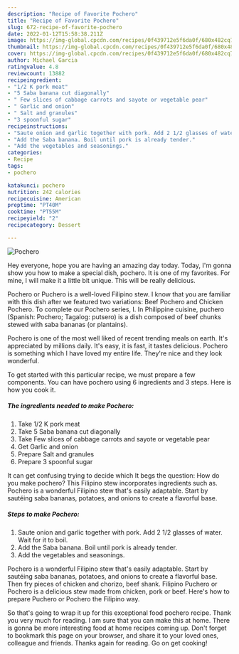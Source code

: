 ```yaml
---
description: "Recipe of Favorite Pochero"
title: "Recipe of Favorite Pochero"
slug: 672-recipe-of-favorite-pochero
date: 2022-01-12T15:58:38.211Z
image: https://img-global.cpcdn.com/recipes/0f439712e5f6da0f/680x482cq70/pochero-recipe-main-photo.jpg
thumbnail: https://img-global.cpcdn.com/recipes/0f439712e5f6da0f/680x482cq70/pochero-recipe-main-photo.jpg
cover: https://img-global.cpcdn.com/recipes/0f439712e5f6da0f/680x482cq70/pochero-recipe-main-photo.jpg
author: Michael Garcia
ratingvalue: 4.8
reviewcount: 13882
recipeingredient:
- "1/2 K pork meat"
- "5 Saba banana cut diagonally"
- " Few slices of cabbage carrots and sayote or vegetable pear"
- " Garlic and onion"
- " Salt and granules"
- "3 spoonful sugar"
recipeinstructions:
- "Saute onion and garlic together with pork. Add 2 1/2 glasses of water. Wait for it to boil."
- "Add the Saba banana. Boil until pork is already tender."
- "Add the vegetables and seasonings."
categories:
- Recipe
tags:
- pochero

katakunci: pochero 
nutrition: 242 calories
recipecuisine: American
preptime: "PT40M"
cooktime: "PT55M"
recipeyield: "2"
recipecategory: Dessert

---
```



![Pochero](https://img-global.cpcdn.com/recipes/0f439712e5f6da0f/680x482cq70/pochero-recipe-main-photo.jpg)

Hey everyone, hope you are having an amazing day today. Today, I'm gonna show you how to make a special dish, pochero. It is one of my favorites. For mine, I will make it a little bit unique. This will be really delicious.

Pochero or Puchero is a well-loved Filipino stew. I know that you are familiar with this dish after we featured two variations: Beef Pochero and Chicken Pochero. To complete our Pochero series, I. In Philippine cuisine, puchero (Spanish: Pochero; Tagalog: putsero) is a dish composed of beef chunks stewed with saba bananas (or plantains).

Pochero is one of the most well liked of recent trending meals on earth. It's appreciated by millions daily. It's easy, it is fast, it tastes delicious. Pochero is something which I have loved my entire life. They're nice and they look wonderful.


To get started with this particular recipe, we must prepare a few components. You can have pochero using 6 ingredients and 3 steps. Here is how you cook it.

<!--inarticleads1-->

##### The ingredients needed to make Pochero:

1. Take 1/2 K pork meat
1. Take 5 Saba banana cut diagonally
1. Take  Few slices of cabbage carrots and sayote or vegetable pear
1. Get  Garlic and onion
1. Prepare  Salt and granules
1. Prepare 3 spoonful sugar


It can get confusing trying to decide which It begs the question: How do you make pochero? This Filipino stew incorporates ingredients such as. Pochero is a wonderful Filipino stew that&#39;s easily adaptable. Start by sautéing saba bananas, potatoes, and onions to create a flavorful base. 

<!--inarticleads2-->

##### Steps to make Pochero:

1. Saute onion and garlic together with pork. Add 2 1/2 glasses of water. Wait for it to boil.
1. Add the Saba banana. Boil until pork is already tender.
1. Add the vegetables and seasonings.


Pochero is a wonderful Filipino stew that&#39;s easily adaptable. Start by sautéing saba bananas, potatoes, and onions to create a flavorful base. Then fry pieces of chicken and chorizo, beef shank. Filipino Puchero or Pochero is a delicious stew made from chicken, pork or beef. Here&#39;s how to prepare Puchero or Pochero the Filipino way. 

So that's going to wrap it up for this exceptional food pochero recipe. Thank you very much for reading. I am sure that you can make this at home. There is gonna be more interesting food at home recipes coming up. Don't forget to bookmark this page on your browser, and share it to your loved ones, colleague and friends. Thanks again for reading. Go on get cooking!
